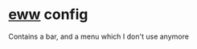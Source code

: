 # [eww](https://github.com/elkowar/eww) config
Contains a bar, and a menu which I don't use anymore
